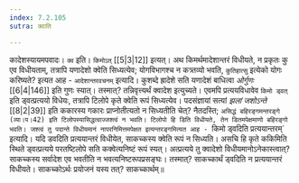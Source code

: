```yaml
---
index: 7.2.105
sutra: क्वाति

---
```

   कादेशस्यायमपवादः। `क्व` इति। `किमोऽत्`  [[5|3|12]]  इत्यत्। अथ किमर्थमादेशान्तरं विधीयते, न प्रकृतः कु एव विधीयताम्, तत्रापि यणादेशो क्वेति सिध्यत्येव; योगविभागश्च न कत्र्तव्यो भवति, `कुतिहात्सु` इत्येको योगः करिष्यते? इत्यत आह - `आदेशान्तरवचनम्` इत्यादि। कुशब्दे ह्रादेशे सति यणादेशं बाधित्वा _ओर्गुणः_ [[6|4|146]]  इति गुणः स्यात्। तस्मात्? तन्निवृत्त्यर्थं क्वादेश इत्युच्यते। एवमपि प्रत्ययविधावेव `किमो ड्वत्` इति ड्वत्प्रत्ययो विधेयः, तत्रापि टिलोपे कृते क्वेति रूपं सिध्यत्येव। पदसंज्ञायां सत्यां _झलां जशोऽन्ते_ [[8|2|39]]  इति ककारस्य गकारः प्राप्नोतीत्यतो न सिध्यतीति चेत्? नैतदस्ति; `असिद्धं बहिरङ्गमन्तरङ्गे (व्या।प।42) इति टिलोपस्यासिद्धत्वाज्जश्त्वं न भवति। टिलोपो हि डिति विधीयते, तेन डितमपेक्षमाणो बहिरङ्गो भवति। जश्त्वं तु पदान्ते विधीयमानं नापरनिमित्तमपेक्षत इत्यन्तरङ्गमित्यत आह - `किमो ड्वदिति प्रत्ययान्तरम्` इत्यादि। यदि डवदिति प्रत्ययान्तरं विधीयेत, साकच्कस्य क्वेति रूपं न सिध्यति। असचि हि कृते ककिमिति स्थिते ड्वत्प्रत्यये परतष्टिलोपे सति कक्वेत्यनिष्टं रूपं स्यत्। अत्प्रत्यये तु क्वादेशो विधीयमानोऽनेकास्त्वात्? साकच्कस्य सर्वादेश एव भवतीति न भवत्यनिष्टरूपप्रसङ्घः। तस्मात्? साकच्कार्थं ड्वदिति न प्रत्ययान्तरं विधीयते। साकच्कोऽर्थः प्रयोजनं यस्य तत्? साकच्कार्थम्॥